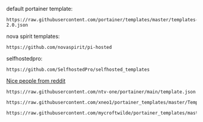 default portainer template: 
```
https://raw.githubusercontent.com/portainer/templates/master/templates-2.0.json
```

nova spirit templates: 
```
https://github.com/novaspirit/pi-hosted
```  

selfhostedpro: 
```
https://github.com/SelfhostedPro/selfhosted_templates
```

[Nice people from reddit](https://www.reddit.com/r/selfhosted/comments/ntc4xa/best_portainer_app_template_list/)
```
https://raw.githubusercontent.com/ntv-one/portainer/main/template.json
```

```
https://raw.githubusercontent.com/xneo1/portainer_templates/master/Template/template.json
```

```
https://raw.githubusercontent.com/mycroftwilde/portainer_templates/master/Template/template.json
```
